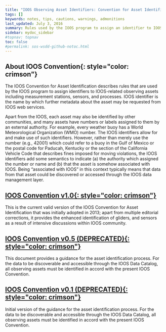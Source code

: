 ```yaml
---
title: "IOOS Observing Asset Identifiers: Convention for Asset Identification"
tags: []
keywords: notes, tips, cautions, warnings, admonitions
last_updated: July 3, 2016
summary: Rules used by the IOOS program to assign an identifier to IOOS-related observing assets.
sidebar: mydoc_sidebar
#topnav: topnav
toc: false
#permalink: sos-wsdd-github-notoc.html
---
```


<!--   
* TOC
{:toc}
 -->


## **About IOOS Convention**{: style="color: crimson"}

The IOOS Convention for Asset Identification describes rules that are used by the IOOS program to assign identifiers to IOOS-related observing assets including measurement stations, sensors, and processes. IOOS identifier is the name by which further metadata about the asset may be requested from IOOS web services.

Apart from the IOOS, each asset may also be identified by other communities, and many assets have numbers or labels assigned to them by an external authority. For example, every weather buoy has a World Meteorological Organization (WMO) number. The IOOS identifiers allow for and make use of such identifiers. However, rather than merely use the number (e.g., 42001) which could refer to a buoy in the Gulf of Mexico or the postal code for Paducah, Kentucky or the section of the California Vehicle Code that describes fines imposed for moving violations, the IOOS identifiers add some semantics to indicate (a) the authority which assigned the number or name and (b) that the asset is somehow associated with IOOS. Being “associated with IOOS” in this context typically means that data from that asset could be discovered or accessed through the IOOS data management layer.

## [**IOOS Convention v1.0**{: style="color: crimson"}](./ioos-assets-v1-0.html)

This is the current valid version of the IOOS Convention for Asset Identification that was initially adopted in 2013; apart from multiple editorial corrections, it provides the enhanced identification of gliders, and sensors as a result of intensive discussions within IOOS community.

## [**IOOS Convention v0.5 (DEPRECATED)**{: style="color: crimson"}](./ioos-assets-wiki-upd-v0-5.html)

This document provides a guidance for the asset identification process. For the data to be discoverable and accessible through the IOOS Data Catalog, all observing assets must be identified in accord with the present IOOS Convention.

## [**IOOS Convention v0.1 (DEPRECATED)**{: style="color: crimson"}](./ioos-assets-wiki-init-v0-1.html)

Initial version of the guidance for the asset identification process. For the data to be discoverable and accessible through the IOOS Data Catalog, all observing assets must be identified in accord with the present IOOS Convention.

